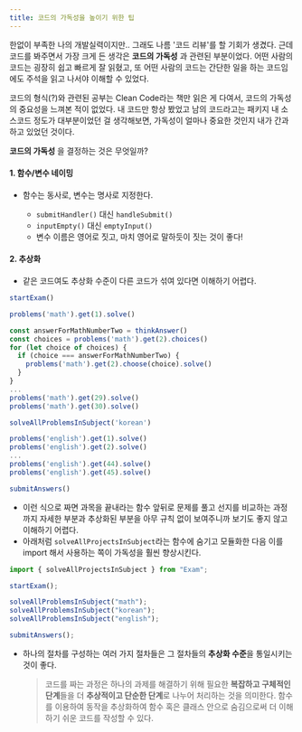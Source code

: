 ```yaml
---
title: 코드의 가독성을 높이기 위한 팁
---
```


한없이 부족한 나의 개발실력이지만.. 그래도 나름 '코드 리뷰'를 할 기회가 생겼다. 근데 코드를 봐주면서 가장 크게 든 생각은 **코드의 가독성** 과 관련된 부분이었다. 어떤 사람의 코드는 굉장히 쉽고 빠르게 잘 읽혔고, 또 어떤 사람의 코드는 간단한 일을 하는 코드임에도 주석을 읽고 나서야 이해할 수 있었다.

코드의 형식(?)와 관련된 공부는 Clean Code라는 책만 읽은 게 다여서, 코드의 가독성의 중요성을 느껴본 적이 없었다. 내 코드만 항상 봤었고 남의 코드라고는 패키지 내 소스코드 정도가 대부분이었던 걸 생각해보면, 가독성이 얼마나 중요한 것인지 내가 간과하고 있었던 것이다.

**코드의 가독성** 을 결정하는 것은 무엇일까?

#### 1. 함수/변수 네이밍

- 함수는 동사로, 변수는 명사로 지정한다.

  - `submitHandler()` 대신 `handleSubmit()`
  - `inputEmpty()` 대신 `emptyInput()`
  - 변수 이름은 영어로 짓고, 마치 영어로 말하듯이 짓는 것이 좋다!

#### 2. 추상화

- 같은 코드여도 추상화 수준이 다른 코드가 섞여 있다면 이해하기 어렵다.

```javascript
startExam()

problems('math').get(1).solve()

const answerForMathNumberTwo = thinkAnswer()
const choices = problems('math').get(2).choices()
for (let choice of choices) {
  if (choice === answerForMathNumberTwo) {
    problems('math').get(2).choose(choice).solve()
  }
}
...
problems('math').get(29).solve()
problems('math').get(30).solve()

solveAllProblemsInSubject('korean')

problems('english').get(1).solve()
problems('english').get(2).solve()
...
problems('english').get(44).solve()
problems('english').get(45).solve()

submitAnswers()
```

- 이런 식으로 짜면 과목을 끝내라는 함수 앞뒤로 문제를 풀고 선지를 비교하는 과정까지 자세한 부분과 추상화된 부분을 아무 규칙 없이 보여주니까 보기도 좋지 않고 이해하기 어렵다.
- 아래처럼 `solveAllProjectsInSubject`라는 함수에 숨기고 모듈화한 다음 이를 import 해서 사용하는 쪽이 가독성을 훨씬 향상시킨다.

```javascript
import { solveAllProjectsInSubject } from "Exam";

startExam();

solveAllProblemsInSubject("math");
solveAllProblemsInSubject("korean");
solveAllProblemsInSubject("english");

submitAnswers();
```

- 하나의 절차를 구성하는 여러 가지 절차들은 그 절차들의 **추상화 수준**을 통일시키는 것이 좋다.
  > 코드를 짜는 과정은 하나의 과제를 해결하기 위해 필요한 **복잡하고 구체적인 단계**들을 더 **추상적이고 단순한 단계**로 나누어 처리하는 것을 의미한다. 함수를 이용하여 동작을 추상화하여 함수 혹은 클래스 안으로 숨김으로써 더 이해하기 쉬운 코드를 작성할 수 있다.
